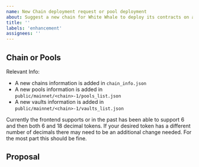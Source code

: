 ```yaml
---
name: New Chain deployment request or pool deployment
about: Suggest a new chain for White Whale to deploy its contracts on and to have an associated frontend integration for. Alternatively suggest new pools for an existing chain
title: ''
labels: 'enhancement'
assignees: ''
---
```


<!-- Thank you for using White Whale Migaloo!

     If you are looking for support, please check out our documentation
     or consider asking a question on Discord's smart contract or contributors channel:
      * https://whitewhale.money/
      * https://white-whale-defi-platform.github.io/docs/
      * https://discordapp.com/channels/908044702794801233/987301947440767006

     If you have found a bug or if our documentation doesn't have an answer
     to what you're looking for, then fill out the template below.
-->

## Chain or Pools

Relevant Info:

- A new chains information is added in `chain_info.json`
- A new pools information is added in `public/mainnet/<chain>-1/pools_list.json`
- A new vaults information is added in `public/mainnet/<chain>-1/vaults_list.json`

Currently the frontend supports or in the past has been able to support 6 and then both 6 and 18 decimal tokens.
If your desired token has a different number of decimals there may need to be an additional change needed. For the most part this should be fine.

<!--
     Please detail what you want to be added to the Migaloo frontend.
     Is it an entirely new chain configuration with a number of pools?
     Is it simply 1 or 2 pools on an existing chain?

     Use this space to describe that with as much details as possible
-->

<!-- For new Chains you wish to see added; a chain's config information looks like so. Please provide as much of this information as you can to avoid searching. With all the below config the frontend can do connections to any given cosmos chain that has the Pools deployed
```json
{
    "chainId": "juno-1",
    "chainName": "Juno Mainnet",
    "label": "Juno",
    "icon": "/logos/juno.svg",
    "rpc": "https://rpc-juno.itastakers.com",
    "rest": "https://lcd-juno.itastakers.com",
    "stakeCurrency": {
      "coinDenom": "JUNO",
      "coinMinimalDenom": "ujuno",
      "coinDecimals": 6
    },
    "bip44": {
      "coinType": 118
    },
    "bech32Config": {
      "bech32PrefixAccAddr": "juno",
      "bech32PrefixAccPub": "junopub",
      "bech32PrefixValAddr": "junovaloper",
      "bech32PrefixValPub": "junovaloperpub",
      "bech32PrefixConsAddr": "junovalcons",
      "bech32PrefixConsPub": "junovalconspub"
    },
    "currencies": [
      {
        "coinDenom": "JUNO",
        "coinMinimalDenom": "ujuno",
        "coinDecimals": 6,
        "coinGeckoId": "juno-network"
      }
    ],
    "feeCurrencies": [
      {
        "coinDenom": "JUNO",
        "coinMinimalDenom": "ujuno",
        "coinDecimals": 6,
        "coinGeckoId": "juno-network"
      }
    ],
    "coinType": 118,
    "gasPriceStep": {
      "low": 0.025,
      "average": 0.05,
      "high": 0.1
    },
    "features": ["cosmwasm"]
  },

``` -->

<!-- For new pools you want to see deployed, provide both information on the assets contained in both pools and which chain it is on this can be in a loosely structured format as below but ideally in JSON.

```
----- Overview

My cool ibc token
- ibc/91532E23037BBEBC1FA05D1D6A79AE3479A4B51A4CABA6C28E15EC24206FD51D
- 18 decimals
- bridged via gravity

My second ibc token
- ibc/B0E35908659CC1C74966C2A868B2A553CBB7E3A6C42A1F3BEA311E3C17FD2181
- 6 decimals
- bridged via gravity

----- Add token

{
  "add_native_token_decimals": {
    "denom": "ibc/91532E23037BBEBC1FA05D1D6A79AE3479A4B51A4CABA6C28E15EC24206FD50F",
    "decimals": 18
  }
}

...

----- Create pair

{
  "create_pair": {
    "asset_infos": [
      {
        "native_token": {
          "denom": "huahua"
        }
      },
      {
        "native_token": {
          "denom": "ibc/91532E23037BBEBC1FA05D1D6A79AE3479A4B51A4CABA6C28E15EC24206FD50F"
        }
      }
    ],
    "pool_fees": {
      "protocol_fee": {
        "share": "0.001"
      },
      "swap_fee": {
        "share": "0.002"
      }
    }
  }
}

...

``` -->

## Proposal

<!--
     Briefly but precisely describe what you would like Migaloo to be able to do.

     Consider attaching something showing what you are imagining:
      * images
      * videos
      * code samples
      * figma designs

     Does this have to be provided by White Whale directly, or can it be provided
     by a third-party contract? If so, maybe consider implementing and
     share it with the community rather than filing a bug.
-->

